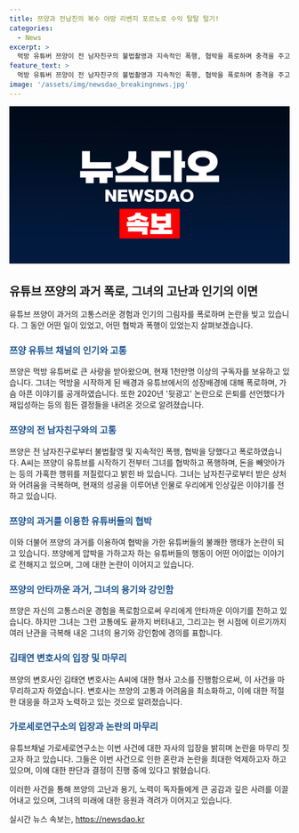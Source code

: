 ```yaml
---
title: 쯔양과 전남친의 복수 야망 리벤지 포르노로 수익 탈탈 털기!
categories:
  - News
excerpt: >
  먹방 유튜버 쯔양이 전 남자친구의 불법촬영과 지속적인 폭행, 협박을 폭로하며 충격을 주고 있다. 11일 자신의 유튜브 채널에서 라이브 방송을 통해 과거를 공개하며 A씨의 폭력을 고백했으며, A씨에 대한 형사 고소를 진행했다고 밝혔다. 또한, A씨로부터 40억원에 달하는 정산금을 반환받았다고 전했다. 앞으로 이 사건에 대해서는 구체적으로 얘기하지 않을 것이라고 덧붙였다. 이에 대한 통화 녹취 공개와 함께 렉카 연합에 속한 일부 유튜버들이 쯔양 측을 압박하는 계획을 세우는 정황도 공개됐다.
feature_text: >
  먹방 유튜버 쯔양이 전 남자친구의 불법촬영과 지속적인 폭행, 협박을 폭로하며 충격을 주고 있다. 11일 자신의 유튜브 채널에서 라이브 방송을 통해 과거를 공개하며 A씨의 폭력을 고백했으며, A씨에 대한 형사 고소를 진행했다고 밝혔다. 또한, A씨로부터 40억원에 달하는 정산금을 반환받았다고 전했다. 앞으로 이 사건에 대해서는 구체적으로 얘기하지 않을 것이라고 덧붙였다. 이에 대한 통화 녹취 공개와 함께 렉카 연합에 속한 일부 유튜버들이 쯔양 측을 압박하는 계획을 세우는 정황도 공개됐다.
image: '/assets/img/newsdao_breakingnews.jpg'
---
```


<p><img src="/assets/img/newsdao_breakingnews.jpg" alt="bookingtag 속보" /></p>

<h2 data-ke-size="size26">유튜브 쯔양의 과거 폭로, 그녀의 고난과 인기의 이면</h2>

<p data-ke-size="size16">유튜브 쯔양이 과거의 고통스러운 경험과 인기의 그림자를 폭로하며 논란을 빚고 있습니다. 그 동안 어떤 일이 있었고, 어떤 협박과 폭행이 있었는지 살펴보겠습니다.</p>

<h3><b><span style="color: #1a5490;">쯔양 유튜브 채널의 인기와 고통</span></b></h3>

<p data-ke-size="size16">쯔양은 먹방 유튜버로 큰 사랑을 받아왔으며, 현재 1천만명 이상의 구독자를 보유하고 있습니다. 그녀는 먹방을 시작하게 된 배경과 유튜브에서의 성장배경에 대해 폭로하며, 가슴 아픈 이야기를 공개하였습니다. 또한 2020년 '뒷광고' 논란으로 은퇴를 선언했다가 재입성하는 등의 힘든 결정들을 내려온 것으로 알려졌습니다.</p>

<h3><b><span style="color: #1a5490;">쯔양의 전 남자친구와의 고통</span></b></h3>

<p data-ke-size="size16">쯔양은 전 남자친구로부터 불법촬영 및 지속적인 폭행, 협박을 당했다고 폭로하였습니다. A씨는 쯔양이 유튜브를 시작하기 전부터 그녀를 협박하고 폭행하며, 돈을 빼앗아가는 등의 가혹한 행위를 저질렀다고 밝힌 바 있습니다. 그녀는 남자친구로부터 받은 상처와 어려움을 극복하며, 현재의 성공을 이루어낸 인물로 우리에게 인상깊은 이야기를 전하고 있습니다.</p>

<h3><b><span style="color: #1a5490;">쯔양의 과거를 이용한 유튜버들의 협박</span></b></h3>

<p data-ke-size="size16">이와 더불어 쯔양의 과거를 이용하여 협박을 가한 유튜버들의 불쾌한 행태가 논란이 되고 있습니다. 쯔양에게 압박을 가하고자 하는 유튜버들의 행동이 어떤 어이없는 이야기로 전해지고 있으며, 그에 대한 논란이 이어지고 있습니다.</p>

<h3><b><span style="color: #1a5490;">쯔양의 안타까운 과거, 그녀의 용기와 강인함</span></b></h3>

<p data-ke-size="size16">쯔양은 자신의 고통스러운 경험을 폭로함으로써 우리에게 안타까운 이야기를 전하고 있습니다. 하지만 그녀는 그런 고통에도 끝까지 버텨내고, 그리고는 현 시점에 이르기까지 여러 난관을 극복해 내온 그녀의 용기와 강인함에 경의를 표합니다.</p>

<h3><b><span style="color: #1a5490;">김태연 변호사의 입장 및 마무리</span></b></h3>

<p data-ke-size="size16">쯔양의 변호사인 김태연 변호사는 A씨에 대한 형사 고소를 진행함으로써, 이 사건을 마무리하고자 하였습니다. 변호사는 쯔양의 고통과 어려움을 최소화하고, 이에 대한 적절한 대응을 하고자 노력하고 있는 것으로 알려졌습니다.</p>

<h3><b><span style="color: #1a5490;">가로세로연구소의 입장과 논란의 마무리</span></b></h3>

<p data-ke-size="size16">유튜브채널 가로세로연구소는 이번 사건에 대한 자사의 입장을 밝히며 논란을 마무리 짓고자 하고 있습니다. 그들은 이번 사건으로 인한 혼란과 논란을 최대한 억제하고자 하고 있으며, 이에 대한 판단과 결정이 진행 중에 있다고 밝혔습니다.</p>

<p>이러한 사건을 통해 쯔양의 고난과 용기, 노력이 독자들에게 큰 공감과 깊은 사려를 이끌어내고 있으며, 그녀의 미래에 대한 응원과 격려가 이어지고 있습니다.</p>
실시간 뉴스 속보는, <a href="https://newsdao.kr" rel="dofollow">https://newsdao.kr</a>


